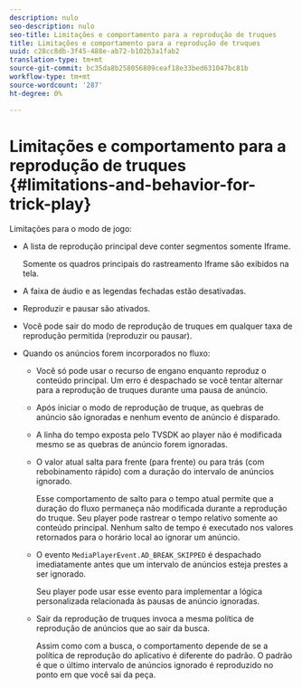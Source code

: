 ```yaml
---
description: nulo
seo-description: nulo
seo-title: Limitações e comportamento para a reprodução de truques
title: Limitações e comportamento para a reprodução de truques
uuid: c28cc8db-3f45-488e-ab72-b102b3a1fab2
translation-type: tm+mt
source-git-commit: bc35da8b258056809ceaf18e33bed631047bc81b
workflow-type: tm+mt
source-wordcount: '287'
ht-degree: 0%

---
```



# Limitações e comportamento para a reprodução de truques {#limitations-and-behavior-for-trick-play}

<!--<a id="section_2BC43539C5C142E085D06A7E35C76726"></a>-->

Limitações para o modo de jogo:

* A lista de reprodução principal deve conter segmentos somente Iframe.

   Somente os quadros principais do rastreamento Iframe são exibidos na tela.
* A faixa de áudio e as legendas fechadas estão desativadas.
* Reproduzir e pausar são ativados.
* Você pode sair do modo de reprodução de truques em qualquer taxa de reprodução permitida (reproduzir ou pausar).
* Quando os anúncios forem incorporados no fluxo:

   * Você só pode usar o recurso de engano enquanto reproduz o conteúdo principal. Um erro é despachado se você tentar alternar para a reprodução de truques durante uma pausa de anúncio.
   * Após iniciar o modo de reprodução de truque, as quebras de anúncio são ignoradas e nenhum evento de anúncio é disparado.
   * A linha do tempo exposta pelo TVSDK ao player não é modificada mesmo se as quebras de anúncio forem ignoradas.
   * O valor atual salta para frente (para frente) ou para trás (com rebobinamento rápido) com a duração do intervalo de anúncios ignorado.

      Esse comportamento de salto para o tempo atual permite que a duração do fluxo permaneça não modificada durante a reprodução do truque. Seu player pode rastrear o tempo relativo somente ao conteúdo principal. Nenhum salto de tempo é executado nos valores retornados para o horário local ao ignorar um anúncio.
   * O evento `MediaPlayerEvent.AD_BREAK_SKIPPED` é despachado imediatamente antes que um intervalo de anúncios esteja prestes a ser ignorado.

      Seu player pode usar esse evento para implementar a lógica personalizada relacionada às pausas de anúncio ignoradas.

   * Sair da reprodução de truques invoca a mesma política de reprodução de anúncios que ao sair da busca.

      Assim como com a busca, o comportamento depende de se a política de reprodução do aplicativo é diferente do padrão. O padrão é que o último intervalo de anúncios ignorado é reproduzido no ponto em que você sai da peça.